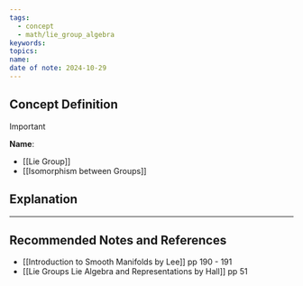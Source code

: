 ```yaml
---
tags:
  - concept
  - math/lie_group_algebra
keywords: 
topics: 
name: 
date of note: 2024-10-29
---
```


## Concept Definition

>[!important]
>**Name**: 



- [[Lie Group]]
- [[Isomorphism between Groups]]



## Explanation





-----------
##  Recommended Notes and References


- [[Introduction to Smooth Manifolds by Lee]] pp 190 - 191
- [[Lie Groups Lie Algebra and Representations by Hall]] pp 51